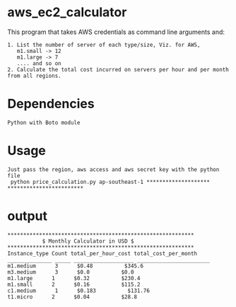 # aws_ec2_calculator

This program that takes AWS credentials as command line arguments and:

    1. List the number of server of each type/size, Viz. for AWS,
       m1.small -> 12
       m1.large -> 7
       .... and so on
    2. Calculate the total cost incurred on servers per hour and per month from all regions.
    
# Dependencies  
    Python with Boto module 
    
# Usage
    Just pass the region, aws access and aws secret key with the python file
     python price_calculation.py ap-southeast-1 ******************** ************************
    
# output
    ***********************************************************
               $ Monthly Calculator in USD $   
    ***********************************************************
    Instance_type Count total_per_hour_cost total_cost_per_month
    ______________ _____ ___________________ _______________________
    m1.medium      3      $0.48          $345.6 
    m3.medium      3      $0.0          $0.0
    m1.large      1      $0.32          $230.4
    m1.small      2      $0.16          $115.2
    c1.medium      1      $0.183          $131.76
    t1.micro      2      $0.04          $28.8

    

